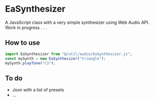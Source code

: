 # EaSynthesizer
A JavaScript class with a very simple synthesizer using Web Audio API.
Work in progress . . .

## How to use
```javascript
import EaSynthesizer from "@/util/audio/EaSynthesizer.js";
const mySynth = new EaSynthesizer("triangle");
mySynth.playTone("C3");
```

## To do
* Json with a list of presets
* ...

